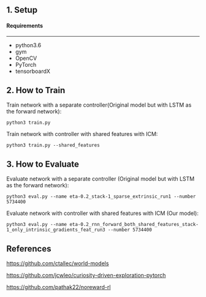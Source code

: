 ## 1. Setup

####  Requirements

------------

- python3.6
- gym
- OpenCV 
- PyTorch
- tensorboardX

## 2. How to Train

Train network with a separate controller(Original model but with LSTM as the forward network):

```
python3 train.py
```

Train network with controller with shared features with ICM:

```
python3 train.py --shared_features
```

## 3. How to Evaluate

Evaluate network with a separate controller (Original model but with LSTM as the forward network):
```
python3 eval.py --name eta-0.2_stack-1_sparse_extrinsic_run1 --number 5734400
```
Evaluate network with controller with shared features with ICM (Our model):
```
python3 eval.py --name eta-0.2_rnn_forward_both_shared_features_stack-1_only_intrinsic_gradients_feat_run3 --number 5734400
```


References
----------

<https://github.com/ctallec/world-models>

<https://github.com/jcwleo/curiosity-driven-exploration-pytorch>

<https://github.com/pathak22/noreward-rl>

